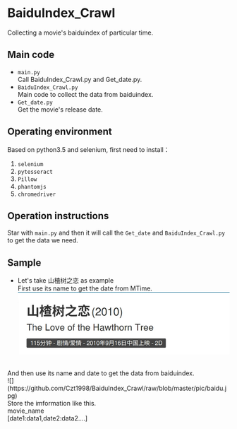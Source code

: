 # BaiduIndex_Crawl
Collecting a movie's baiduindex of particular time.
## Main code
* `main.py`<br>
    Call BaiduIndex_Crawl.py and Get_date.py.<br>
* `BaiduIndex_Crawl.py`<br>
    Main code to collect the data from baiduindex.<br>
* `Get_date.py`<br>
    Get the movie's release date.<br>
## Operating environment
Based on python3.5 and selenium, first need to install：<br>
1. `selenium`
2. `pytesseract`
3. `Pillow`
4. `phantomjs`
5. `chromedriver`
## Operation instructions
Star with `main.py` and then it will call the `Get_date` and `BaiduIndex_Crawl.py` to get the data we need.<br>
## Sample
* Let's take 山楂树之恋 as example<br>
First use its name to get the date from MTime.<br>
![date](https://github.com/Czt1998/BaiduIndex_Crawl/blob/master/pic/date)
<br>
And then use its name and date to get the data from baiduindex.<br>
![](https://github.com/Czt1998/BaiduIndex_Crawl/raw/blob/master/pic/baidu.jpg)
<br>
Store the imformation like this.<br>
movie_name <br>
[date1:data1,date2:data2....]<br>
